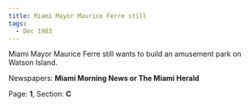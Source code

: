 ```yaml
---  
title: Miami Mayor Maurice Ferre still  
tags:  
  - Dec 1983  
---  
```

  
Miami Mayor Maurice Ferre still wants to build an amusement park on Watson Island.  
  
Newspapers: **Miami Morning News or The Miami Herald**  
  
Page: **1**, Section: **C** 
